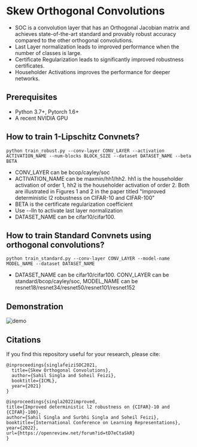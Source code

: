 # Skew Orthogonal Convolutions

+ SOC is a convolution layer that has an Orthogonal Jacobian matrix and achieves state-of-the-art standard and provably robust accuracy compared to the other orthogonal convolutions. 
+ Last Layer normalization leads to improved performance when the number of classes is large.
+ Certificate Regularization leads to significantly improved robustness certificates.
+ Householder Activations improves the performance for deeper networks.

## Prerequisites

+ Python 3.7+, Pytorch 1.6+
+ A recent NVIDIA GPU

## How to train 1-Lipschitz Convnets?

```python train_robust.py --conv-layer CONV_LAYER --activation ACTIVATION_NAME --num-blocks BLOCK_SIZE --dataset DATASET_NAME --beta BETA```
+ CONV_LAYER can be bcop/cayley/soc
+ ACTIVATION_NAME can be maxmin/hh1/hh2. hh1 is the householder activation of order 1, hh2 is the householder activation of order 2. Both are illustrated in Figures 1 and 2 in the paper titled "Improved deterministic l2 robustness on CIFAR-10 and CIFAR-100"
+ BETA is the certificate regularization coefficient
+ Use --lln to activate last layer normalization
+ DATASET_NAME can be cifar10/cifar100.

## How to train Standard Convnets using orthogonal convolutions?
```python train_standard.py --conv-layer CONV_LAYER --model-name MODEL_NAME --dataset DATASET_NAME```
+ DATASET_NAME can be cifar10/cifar100. CONV_LAYER can be standard/bcop/cayley/soc, MODEL_NAME can be resnet18/resnet34/resnet50/resnet101/resnet152

## Demonstration

![demo](./figures/SOC_demo.png)

## Citations
If you find this repository useful for your research, please cite:

```
@inproceedings{singlafeiziSOC2021,
  title={Skew Orthogonal Convolutions},
  author={Sahil Singla and Soheil Feizi},
  booktitle={ICML},
  year={2021}
}

@inproceedings{singla2022improved,
title={Improved deterministic l2 robustness on {CIFAR}-10 and {CIFAR}-100},
author={Sahil Singla and Surbhi Singla and Soheil Feizi},
booktitle={International Conference on Learning Representations},
year={2022},
url={https://openreview.net/forum?id=tD7eCtaSkR}
}
```

